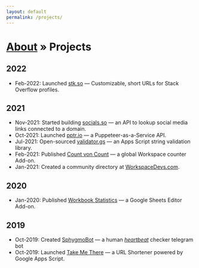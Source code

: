 ```yaml
---
layout: default
permalink: /projects/
---
```


<h1><a href="/about/">About</a> » Projects</h1>

## 2022

- Feb-2022: Launched [stk.so](https://stk.so/) — Customizable, short URLs for Stack Overflow profiles.

## 2021

- Nov-2021: Started building [socials.so](https://socials.so/) — an API to lookup social media links connected to a domain.
- Oct-2021: Launched [pptr.io](https://pptr.io/) — a Puppeteer-as-a-Service API.
- Jul-2021: Open-sourced [validator.gs](http://validator.gs) — an Apps Script string validation library.
- Feb-2021: Published [Count von Count](https://workspace.google.com/marketplace/app/count_von_count/222600962484) — a global Workspace counter Add-on.
- Jan-2021: Created a community directory at [WorkspaceDevs.com](https://workspacedevs.com/).

## 2020

- Jan-2020: Published [Workbook Statistics](https://workspace.google.com/marketplace/app/workbook_statistics/1062814409654) — a Google Sheets Editor Add-on.

## 2019

- Oct-2019: Created [SphygmoBot](https://t.me/SphygmoBot) — a human [*heartbeat*](https://en.wikipedia.org/wiki/Heartbeat_(computing)) checker telegram bot
- Oct-2019: Launched [Take Me There](https://www.producthunt.com/posts/take-me-there-2) — a URL Shortener powered by Google Apps Script.